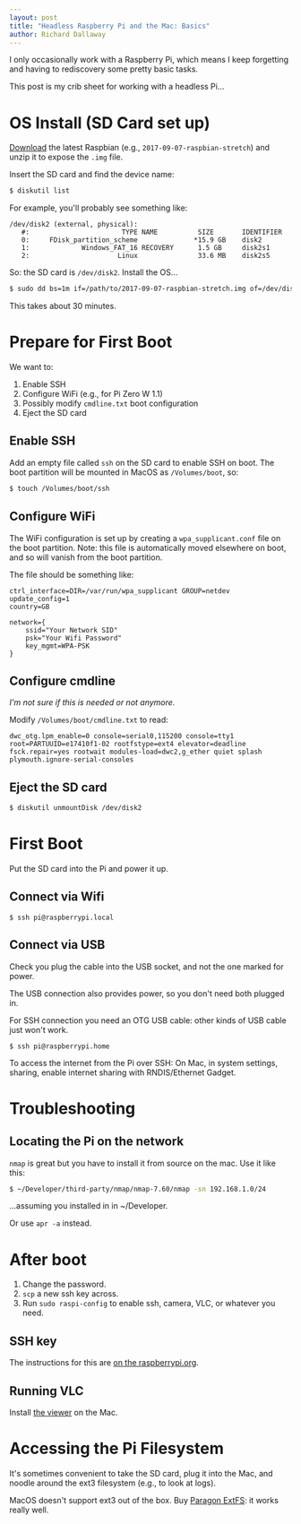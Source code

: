 ```yaml
---
layout: post
title: "Headless Raspberry Pi and the Mac: Basics"
author: Richard Dallaway
---
```


I only occasionally work with a Raspberry Pi,
which means I keep forgetting and having to rediscovery some pretty basic tasks.

This post is my crib sheet for working with a headless Pi...


<!-- break -->

# OS Install (SD Card set up)

[Download] the latest Raspbian (e.g., `2017-09-07-raspbian-stretch`) and unzip it to expose the `.img` file.

Insert the SD card and find the device name:

```bash
$ diskutil list
```

For example, you'll probably see something like:

```
/dev/disk2 (external, physical):
   #:                       TYPE NAME          SIZE       IDENTIFIER
   0:     FDisk_partition_scheme              *15.9 GB    disk2
   1:             Windows_FAT_16 RECOVERY      1.5 GB     disk2s1
   2:                      Linux               33.6 MB    disk2s5
```

So: the SD card is `/dev/disk2`. Install the OS...

```bash
$ sudo dd bs=1m if=/path/to/2017-09-07-raspbian-stretch.img of=/dev/disk2
```

This takes about 30 minutes.

# Prepare for First Boot

We want to:

1. Enable SSH
2. Configure WiFi (e.g., for Pi Zero W 1.1)
3. Possibly modify `cmdline.txt` boot configuration
4. Eject the SD card

## Enable SSH

Add an empty file called `ssh` on the SD card to enable SSH on boot. 
The boot partition will be mounted in MacOS as `/Volumes/boot`, so:

```bash
$ touch /Volumes/boot/ssh
```

## Configure WiFi

The WiFi configuration is set up by creating a `wpa_supplicant.conf` file on the boot partition.
Note: this file is automatically moved elsewhere on boot, and so will vanish from the boot partition.

The file should be something like:

```
ctrl_interface=DIR=/var/run/wpa_supplicant GROUP=netdev
update_config=1
country=GB

network={
    ssid="Your Network SID"
    psk="Your Wifi Password"
    key_mgmt=WPA-PSK
}
```

## Configure cmdline

_I'm not sure if this is needed or not anymore._

Modify `/Volumes/boot/cmdline.txt` to read:

```
dwc_otg.lpm_enable=0 console=serial0,115200 console=tty1 root=PARTUUID=e17410f1-02 rootfstype=ext4 elevator=deadline fsck.repair=yes rootwait modules-load=dwc2,g_ether quiet splash plymouth.ignore-serial-consoles
```

## Eject the SD card

``` bash
$ diskutil unmountDisk /dev/disk2
```

# First Boot

Put the SD card into the Pi and power it up.

## Connect via Wifi

```
$ ssh pi@raspberrypi.local
```

## Connect via USB

Check you plug the cable into the USB socket, and not the one marked for power.

The USB connection also provides power, so you don't need both plugged in.

For SSH connection you need an OTG USB cable: other kinds of USB cable just won't work.

```
$ ssh pi@raspberrypi.home
```

To access the internet from the Pi over SSH:
On Mac, in system settings, sharing, enable internet sharing with RNDIS/Ethernet Gadget.

# Troubleshooting

## Locating the Pi on the network

`nmap` is great but you have to install it from source on the mac. Use it like this:

```bash
$ ~/Developer/third-party/nmap/nmap-7.60/nmap -sn 192.168.1.0/24
```


...assuming you installed in in ~/Developer.

Or use `apr -a` instead.

# After boot

1. Change the password.
2. `scp` a new ssh key across.
3. Run `sudo raspi-config` to enable ssh, camera, VLC, or whatever you need.

## SSH key

The instructions for this are [on the raspberrypi.org](https://www.raspberrypi.org/documentation/remote-access/ssh/passwordless.md).

## Running VLC

Install [the viewer](https://www.realvnc.com/en/connect/download/viewer/) on the Mac.


# Accessing the Pi Filesystem

It's sometimes convenient to take the SD card,
plug it into the Mac, and noodle around the ext3 filesystem (e.g., to look at logs).

MacOS doesn't support ext3 out of the box.
Buy [Paragon ExtFS](https://backstage.paragon-software.com/home/extfs-mac/): it works really well.

[Download]: https://www.raspberrypi.org/downloads/raspbian/
